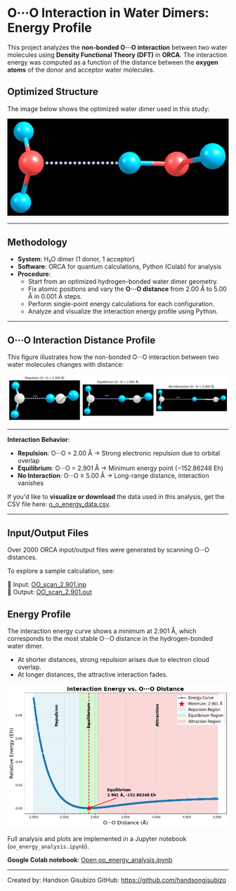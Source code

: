 # O···O Interaction in Water Dimers: Energy Profile

This project analyzes the **non-bonded O···O interaction** between two water molecules using **Density Functional Theory (DFT)** in **ORCA**. The interaction energy was computed as a function of the distance between the **oxygen atoms** of the donor and acceptor water molecules.


## Optimized Structure

The image below shows the optimized water dimer used in this study:

![Optimized Dimer](optimized_dimer.jpg)

---

## Methodology

- **System**: H₂O dimer (1 donor, 1 acceptor)
- **Software**: ORCA for quantum calculations, Python (Colab) for analysis
- **Procedure**:
  - Start from an optimized hydrogen-bonded water dimer geometry.
  - Fix atomic positions and vary the **O···O distance** from 2.00 Å to 5.00 Å in 0.001 Å steps.
  - Perform single-point energy calculations for each configuration.
  - Analyze and visualize the interaction energy profile using Python.

---

## O···O Interaction Distance Profile

This figure illustrates how the non-bonded O···O interaction between two water molecules changes with distance:

![O···O Interaction Distances](./OO_Distances.png)

---

**Interaction Behavior**:
- **Repulsion**: O···O = 2.00 Å → Strong electronic repulsion due to orbital overlap  
- **Equilibrium**: O···O = 2.901 Å → Minimum energy point (−152.86248 Eh)  
- **No Interaction**: O···O ≥ 5.00 Å → Long-range distance, interaction vanishes

If you'd like to **visualize or download** the data used in this analysis, get the CSV file here: [o_o_energy_data.csv](./o_o_energy_data.csv).


---

Input/Output Files
------------------
Over 2000 ORCA input/output files were generated by scanning O···O distances.

To explore a sample calculation, see:

🔹 Input:  [OO_scan_2.901.inp](./inputs/O_scan_2.901.inp)  
🔹 Output: [OO_scan_2.901.out](./outputs/O_scan_2.901.out)

## Energy Profile

The interaction energy curve shows a minimum at 2.901 Å, which corresponds to the most stable O···O distance in the hydrogen-bonded water dimer.
- At shorter distances, strong repulsion arises due to electron cloud overlap.
- At longer distances, the attractive interaction fades.

![O···O Interaction Profile](./OO_interaction_energy_curve.png)

Full analysis and plots are implemented in a Jupyter notebook (`oo_energy_analysis.ipynb`).


**Google Colab notebook**: [Open oo_energy_analysis.ipynb](./oo_energy_analysis.ipynb)

---

Created by: Handson Gisubizo
GitHub: https://github.com/handsongisubizo

